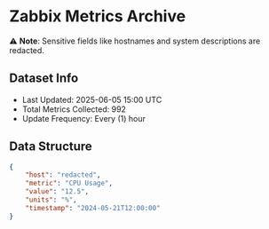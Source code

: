 # Zabbix Metrics Archive

⚠️ **Note**: Sensitive fields like hostnames and system descriptions are redacted.

## Dataset Info
- Last Updated: 2025-06-05 15:00 UTC
- Total Metrics Collected: 992
- Update Frequency: Every (1) hour

## Data Structure
```json
{
    "host": "redacted",
    "metric": "CPU Usage",
    "value": "12.5",
    "units": "%",
    "timestamp": "2024-05-21T12:00:00"
}
```
